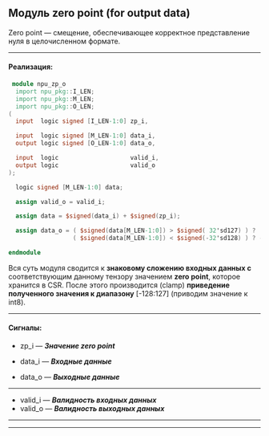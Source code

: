 ## Модуль zero point (for output data)

Zero point — смещение, обеспечивающее корректное представление нуля в целочисленном формате.

---

#### Реализация:

```verilog
 module npu_zp_o
  import npu_pkg::I_LEN;
  import npu_pkg::M_LEN;
  import npu_pkg::O_LEN;
(
  input  logic signed [I_LEN-1:0] zp_i,

  input  logic signed [M_LEN-1:0] data_i,
  output logic signed [O_LEN-1:0] data_o,

  input  logic                    valid_i,
  output logic                    valid_o
);

  logic signed [M_LEN-1:0] data;

  assign valid_o = valid_i;

  assign data = $signed(data_i) + $signed(zp_i);

  assign data_o = ( $signed(data[M_LEN-1:0]) > $signed( 32'sd127) ) ?  8'sd127 :
                  ( $signed(data[M_LEN-1:0]) < $signed(-32'sd128) ) ? -8'sd128 : $signed(data[M_LEN-1:0]);

endmodule
```

Вся суть модуля сводится к **знаковому сложению входных данных с** соответствующим данному тензору значением **zero point**, которое хранится в CSR. После этого производится (clamp) **приведение полученного значения к диапазону** [-128:127] (приводим значение к int8).

---

#### Сигналы:

* zp_i   — ***Значение zero point***

* data_i — ***Входные данные***
* data_o — ***Выходные данные***

---

* valid_i — ***Валидность входных данных***
* valid_o — ***Валидность выходных данных***

---
---